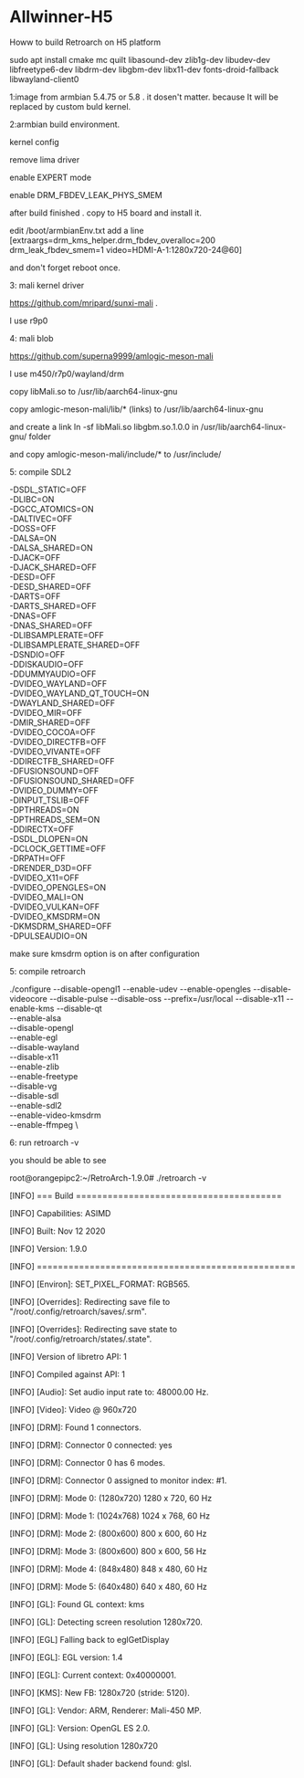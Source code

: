 # Allwinner-H5

Howw to build Retroarch on H5 platform</p>

sudo apt install cmake mc quilt libasound-dev zlib1g-dev libudev-dev libfreetype6-dev libdrm-dev libgbm-dev libx11-dev fonts-droid-fallback libwayland-client0</p>


1:image from armbian 5.4.75 or 5.8 . it dosen't matter. because It will be replaced by custom buld kernel.</p>
2:armbian build environment.</p>
  kernel config</p>
  remove lima driver</p>
  enable EXPERT mode</p>
  enable DRM_FBDEV_LEAK_PHYS_SMEM</p>
  after build finished . copy to H5 board and install it. </p>
  edit /boot/armbianEnv.txt  add a line [extraargs=drm_kms_helper.drm_fbdev_overalloc=200 drm_leak_fbdev_smem=1 video=HDMI-A-1:1280x720-24@60]</p>
  and don't forget reboot once.</p>
3: mali kernel driver </p>
   https://github.com/mripard/sunxi-mali . </p>
   I use r9p0</p>
4: mali blob</p>
    https://github.com/superna9999/amlogic-meson-mali</p>
    I use m450/r7p0/wayland/drm</p>
    copy libMali.so to /usr/lib/aarch64-linux-gnu </p>
    copy amlogic-meson-mali/lib/* (links) to /usr/lib/aarch64-linux-gnu</p>
    and create a link ln -sf libMali.so libgbm.so.1.0.0 in /usr/lib/aarch64-linux-gnu/ folder</p>
    and copy amlogic-meson-mali/include/* to /usr/include/</p>
5: compile SDL2</p>
-DSDL_STATIC=OFF \
                         -DLIBC=ON \
                         -DGCC_ATOMICS=ON \
                         -DALTIVEC=OFF \
                         -DOSS=OFF \
                         -DALSA=ON \
                         -DALSA_SHARED=ON \
                         -DJACK=OFF \
                         -DJACK_SHARED=OFF \
                         -DESD=OFF \
                         -DESD_SHARED=OFF \
                         -DARTS=OFF \
                         -DARTS_SHARED=OFF \
                         -DNAS=OFF \
                         -DNAS_SHARED=OFF \
                         -DLIBSAMPLERATE=OFF \
                         -DLIBSAMPLERATE_SHARED=OFF \
                         -DSNDIO=OFF \
                         -DDISKAUDIO=OFF \
                         -DDUMMYAUDIO=OFF \
                         -DVIDEO_WAYLAND=OFF \
                         -DVIDEO_WAYLAND_QT_TOUCH=ON \
                         -DWAYLAND_SHARED=OFF \
                         -DVIDEO_MIR=OFF \
                         -DMIR_SHARED=OFF \
                         -DVIDEO_COCOA=OFF \
                         -DVIDEO_DIRECTFB=OFF \
                         -DVIDEO_VIVANTE=OFF \
                         -DDIRECTFB_SHARED=OFF \
                         -DFUSIONSOUND=OFF \
                         -DFUSIONSOUND_SHARED=OFF \
                         -DVIDEO_DUMMY=OFF \
                         -DINPUT_TSLIB=OFF \
                         -DPTHREADS=ON \
                         -DPTHREADS_SEM=ON \
                         -DDIRECTX=OFF \
                         -DSDL_DLOPEN=ON \
                         -DCLOCK_GETTIME=OFF \
                         -DRPATH=OFF \
                         -DRENDER_D3D=OFF \
                         -DVIDEO_X11=OFF \
                         -DVIDEO_OPENGLES=ON \
                         -DVIDEO_MALI=ON \
                         -DVIDEO_VULKAN=OFF \
                         -DVIDEO_KMSDRM=ON \
                         -DKMSDRM_SHARED=OFF \
                         -DPULSEAUDIO=ON</p>
                         
make sure kmsdrm option is on after configuration</p>
 
5: compile retroarch</p></p>
./configure --disable-opengl1 --enable-udev  --enable-opengles --disable-videocore --disable-pulse --disable-oss --prefix=/usr/local --disable-x11 --enable-kms --disable-qt \
--enable-alsa \
--disable-opengl \
--enable-egl \
--disable-wayland \
--disable-x11 \
--enable-zlib \
--enable-freetype \
--disable-vg \
--disable-sdl \
--enable-sdl2 \
--enable-video-kmsdrm \
--enable-ffmpeg  \

6: run retroarch -v </p></p>
you should be  able to see </p></p>
root@orangepipc2:~/RetroArch-1.9.0# ./retroarch -v</p>
[INFO] === Build =======================================</p>
[INFO] Capabilities:  ASIMD</p>
[INFO] Built: Nov 12 2020</p>
[INFO] Version: 1.9.0</p>
[INFO] =================================================</p>
[INFO] [Environ]: SET_PIXEL_FORMAT: RGB565.</p>
[INFO] [Overrides]: Redirecting save file to "/root/.config/retroarch/saves/.srm".</p>
[INFO] [Overrides]: Redirecting save state to "/root/.config/retroarch/states/.state".</p>
[INFO] Version of libretro API: 1</p>
[INFO] Compiled against API: 1</p>
[INFO] [Audio]: Set audio input rate to: 48000.00 Hz.</p>
[INFO] [Video]: Video @ 960x720</p>
[INFO] [DRM]: Found 1 connectors.</p>
[INFO] [DRM]: Connector 0 connected: yes</p>
[INFO] [DRM]: Connector 0 has 6 modes.</p>
[INFO] [DRM]: Connector 0 assigned to monitor index: #1.</p>
[INFO] [DRM]: Mode 0: (1280x720) 1280 x 720, 60 Hz</p>
[INFO] [DRM]: Mode 1: (1024x768) 1024 x 768, 60 Hz</p>
[INFO] [DRM]: Mode 2: (800x600) 800 x 600, 60 Hz</p>
[INFO] [DRM]: Mode 3: (800x600) 800 x 600, 56 Hz</p>
[INFO] [DRM]: Mode 4: (848x480) 848 x 480, 60 Hz</p>
[INFO] [DRM]: Mode 5: (640x480) 640 x 480, 60 Hz</p>
[INFO] [GL]: Found GL context: kms</p>
[INFO] [GL]: Detecting screen resolution 1280x720.</p>
[INFO] [EGL] Falling back to eglGetDisplay</p>
[INFO] [EGL]: EGL version: 1.4</p>
[INFO] [EGL]: Current context: 0x40000001.</p>
[INFO] [KMS]: New FB: 1280x720 (stride: 5120).</p>
[INFO] [GL]: Vendor: ARM, Renderer: Mali-450 MP.</p>
[INFO] [GL]: Version: OpenGL ES 2.0.</p>
[INFO] [GL]: Using resolution 1280x720</p>
[INFO] [GL]: Default shader backend found: glsl.</p>






    
